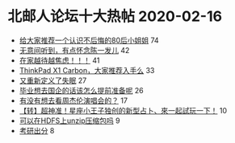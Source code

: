 # 北邮人论坛十大热帖 2020-02-16

- [给大家推荐一个认识不后悔的80后小姐姐](https://bbs.byr.cn/article/Friends/1952826) 74
- [无意间听到，有点怀念陈一发儿](https://bbs.byr.cn/article/Picture/3255034) 42
- [在家越待越焦虑！！！](https://bbs.byr.cn/article/Feeling/3138900) 41
- [ThinkPad X1 Carbon，大家推荐入手么](https://bbs.byr.cn/article/Notebook/180952) 33
- [又重新定义了失眠](https://bbs.byr.cn/article/Talking/6183509) 27
- [毕业想去国企的话该怎么提前准备呢](https://bbs.byr.cn/article/Job/2016068) 26
- [有没有想去看周杰伦演唱会的？](https://bbs.byr.cn/article/Music/341955) 17
- [【转】超神准！星座小王子独创的新型占卜、來一起試玩一下！](https://bbs.byr.cn/article/Constellations/326533) 10
- [可以在HDFS上unzip压缩包吗](https://bbs.byr.cn/article/ML_DM/36177) 9
- [考研出分](https://bbs.byr.cn/article/AimGraduate/1179994) 8


